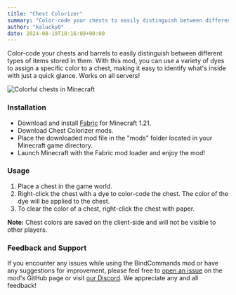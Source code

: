 ```yaml
---
title: "Chest Colorizer"
summary: "Color-code your chests to easily distinguish between different types of items stored in them."
author: "kalucky0"
date: 2024-08-19T18:16:08+00:00
---
```


Color-code your chests and barrels to easily distinguish between different types of items stored in them. With this mod, you can use a variety of dyes to assign a specific color to a chest, making it easy to identify what's inside with just a quick glance. Works on all servers!

![Colorful chests in Minecraft](/images/chest-colorizer.webp "Colorful chests in Minecraft")

### Installation

- Download and install [Fabric](https://fabricmc.net/use/installer/) for Minecraft 1.21.
- Download Chest Colorizer mods.
- Place the downloaded mod file in the "mods" folder located in your Minecraft game directory.
- Launch Minecraft with the Fabric mod loader and enjoy the mod!
 
### Usage

1. Place a chest in the game world.
2. Right-click the chest with a dye to color-code the chest. The color of the dye will be applied to the chest.
3. To clear the color of a chest, right-click the chest with paper.

**Note:** Chest colors are saved on the client-side and will not be visible to other players. 

### Feedback and Support

If you encounter any issues while using the BindCommands mod or have any suggestions for improvement, please feel free to [open an issue](https://github.com/devs-immortal/chest-colorizer/issues) on the mod's GitHub page or visit [our Discord](https://discord.com/invite/TvuNtNYEvr). We appreciate any and all feedback!